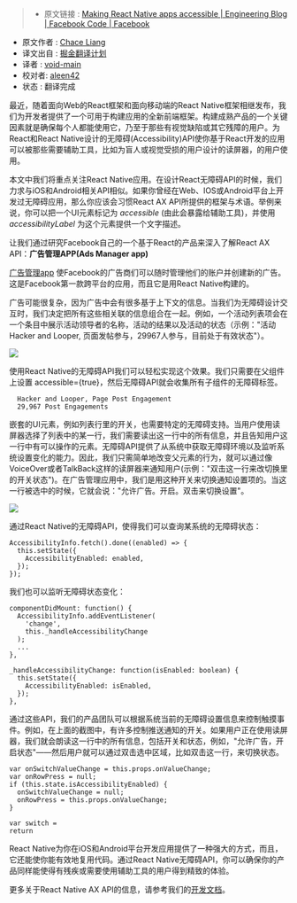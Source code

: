 > * 原文链接 : [Making React Native apps accessible | Engineering Blog | Facebook Code | Facebook](https://code.facebook.com/posts/435862739941212/making-react-native-apps-accessible/)
* 原文作者 : [Chace Liang](https://www.facebook.com/chaceliang)
* 译文出自 : [掘金翻译计划](https://github.com/xitu/gold-miner)
* 译者 : [void-main](https://github.com/void-main)
* 校对者: [aleen42](https://github.com/aleen42)
* 状态 :  翻译完成


最近，随着面向Web的React框架和面向移动端的React Native框架相继发布，我们为开发者提供了一个可用于构建应用的全新前端框架。构建成熟产品的一个关键因素就是确保每个人都能使用它，乃至于那些有视觉缺陷或其它残障的用户。为React和React Native设计的无障碍(Accessibility)API使你基于React开发的应用可以被那些需要辅助工具，比如为盲人或视觉受损的用户设计的读屏器，的用户使用。


本文中我们将重点关注React Native应用。在设计React无障碍API的时候，我们力求与iOS和Android相关API相似。如果你曾经在Web、IOS或Android平台上开发过无障碍应用，那么你应该会习惯React AX API所提供的框架与术语。举例来说，你可以把一个UI元素标记为 _accessible_ (由此会暴露给辅助工具)，并使用 _accessibilityLabel_ 为这个元素提供一个文字描述。


让我们通过研究Facebook自己的一个基于React的产品来深入了解React AX API：**广告管理APP(Ads Manager app)**


[广告管理app](https://www.facebook.com/business/news/ads-manager-app) 使Facebook的广告商们可以随时管理他们的账户并创建新的广告。这是Facebook第一款跨平台的应用，而且它是用React Native构建的。


广告可能很复杂，因为广告中会有很多基于上下文的信息。当我们为无障碍设计交互时，我们决定把所有这些相关联的信息组合在一起。例如，一个活动列表项会在一个条目中展示活动领导者的名称，活动的结果以及活动的状态（示例："活动Hacker and Looper, 页面发帖参与，29967人参与，目前处于有效状态"）。


![](https://scontent-hkg3-1.xx.fbcdn.net/hphotos-xpt1/t39.2365-6/12057083_429032550627060_1728546419_n.jpg)


使用React Native的无障碍API我们可以轻松实现这个效果。我们只需要在父组件上设置 accessible={true}，然后无障碍API就会收集所有子组件的无障碍标签。


      Hacker and Looper, Page Post Engagement
      29,967 Post Engagements


嵌套的UI元素，例如列表行里的开关，也需要特定的无障碍支持。当用户使用读屏器选择了列表中的某一行，我们需要读出这一行中的所有信息，并且告知用户这一行中有可以操作的元素。无障碍API提供了从系统中获取无障碍环境以及监听系统设置变化的能力。因此，我们只需简单地改变父元素的行为，就可以通过像VoiceOver或者TalkBack这样的读屏器来通知用户(示例："双击这一行来改切换里的开关状态")。在广告管理应用中，我们是用这种开关来切换通知设置项的。当这一行被选中的时候，它就会说："允许广告。开启。双击来切换设置"。

![](https://scontent-hkg3-1.xx.fbcdn.net/hphotos-xtp1/t39.2365-6/12057155_921685684567792_354128754_n.jpg)



通过React Native的无障碍API，使得我们可以查询某系统的无障碍状态：


    AccessibilityInfo.fetch().done((enabled) => {
      this.setState({
        AccessibilityEnabled: enabled,
      });
    });



我们也可以监听无障碍状态变化：


    componentDidMount: function() {
      AccessibilityInfo.addEventListener(
        'change',
        this._handleAccessibilityChange
      );
      ...   
    },

    _handleAccessibilityChange: function(isEnabled: boolean) {
      this.setState({
        AccessibilityEnabled: isEnabled,
      });
    },



通过这些API，我们的产品团队可以根据系统当前的无障碍设置信息来控制触摸事件。例如，在上面的截图中，有许多控制推送通知的开关。如果用户正在使用读屏器，我们就会朗读这一行中的所有信息，包括开关和状态，例如，"允许广告，开启状态"——然后用户就可以通过双击选中区域，比如双击这一行，来切换状态。


    var onSwitchValueChange = this.props.onValueChange;
    var onRowPress = null;
    if (this.state.isAccessibilityEnabled) {
      onSwitchValueChange = null;
      onRowPress = this.props.onValueChange;
    }

    var switch =
    return



React Native为你在iOS和Android平台开发应用提供了一种强大的方式，而且，它还能使你能有效地复用代码。通过React Native无障碍API，你可以确保你的产品同样能使得有残疾或需要使用辅助工具的用户得到精致的体验。

更多关于React Native AX API的信息，请参考我们的[开发文档](https://www.facebook.com/l.php?u=https%3A%2F%2Ffacebook.github.io%2Freact-native%2Fdocs%2Faccessibility.html&h=NAQEjh5Hy&s=1)。
